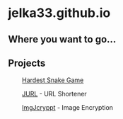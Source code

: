 # jelka33.github.io

## Where you want to go...
## Projects
&nbsp;&nbsp;&nbsp;&nbsp;&nbsp;&nbsp;&nbsp;&nbsp;[Hardest Snake Game](hardest-snake-game/)

&nbsp;&nbsp;&nbsp;&nbsp;&nbsp;&nbsp;&nbsp;&nbsp;[JURL](jurl/) - URL Shortener

&nbsp;&nbsp;&nbsp;&nbsp;&nbsp;&nbsp;&nbsp;&nbsp;[ImgJcryppt](img-jcryppt/) - Image Encryption
